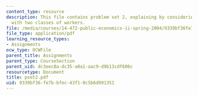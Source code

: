 ```yaml
---
content_type: resource
description: This file contains problem set 2, explaining by considering an economy
  with two classes of workers.
file: /media/courses/14-472-public-economics-ii-spring-2004/9339bf36fe7bbfec43f10c5b6d991351_pset2.pdf
file_type: application/pdf
learning_resource_types:
- Assignments
ocw_type: OCWFile
parent_title: Assignments
parent_type: CourseSection
parent_uid: dc3eec8a-dc35-a0a1-aac9-d9b13cdf606c
resourcetype: Document
title: pset2.pdf
uid: 9339bf36-fe7b-bfec-43f1-0c5b6d991351
---
```

